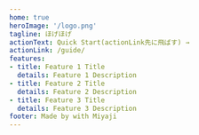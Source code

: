 ```yaml
---
home: true
heroImage: '/logo.png'
tagline: ほげほげ
actionText: Quick Start(actionLink先に飛ばす) →
actionLink: /guide/
features:
- title: Feature 1 Title
  details: Feature 1 Description
- title: Feature 2 Title
  details: Feature 2 Description
- title: Feature 3 Title
  details: Feature 3 Description
footer: Made by with Miyaji
---
```

